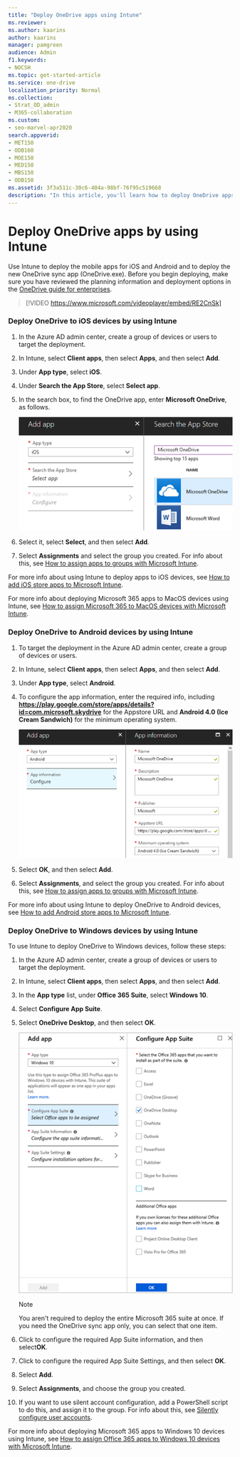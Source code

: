 ```yaml
---
title: "Deploy OneDrive apps using Intune"
ms.reviewer: 
ms.author: kaarins
author: kaarins
manager: pamgreen
audience: Admin
f1.keywords:
- NOCSH
ms.topic: get-started-article
ms.service: one-drive
localization_priority: Normal
ms.collection: 
- Strat_OD_admin
- M365-collaboration
ms.custom:
- seo-marvel-apr2020
search.appverid:
- MET150
- ODB160
- MOE150
- MED150
- MBS150
- ODB150
ms.assetid: 3f3a511c-30c6-404a-98bf-76f95c519668
description: "In this article, you'll learn how to deploy OneDrive apps to iOS, Android and Windows using Intune."
---
```


# Deploy OneDrive apps by using Intune

Use Intune to deploy the mobile apps for iOS and Android and to deploy the new OneDrive sync app (OneDrive.exe). Before you begin deploying, make sure you have reviewed the planning information and deployment options in the [OneDrive guide for enterprises](plan-onedrive-enterprise.md).

> [!VIDEO https://www.microsoft.com/videoplayer/embed/RE2CnSk]



### Deploy OneDrive to iOS devices by using Intune

1. In the Azure AD admin center, create a group of devices or users to target the deployment.
2. In Intune, select **Client apps**, then select **Apps**, and then select **Add**.
3. Under **App type**, select **iOS**.
4. Under **Search the App Store**, select **Select app**.
5. In the search box, to find the OneDrive app, enter **Microsoft OneDrive**, as follows.

    ![](media/deploy-onedrive-enterprise_image1.png)

6. Select it, select **Select**, and then select **Add**.
7. Select **Assignments** and select the group you created. For info about this, see [How to assign apps to groups with Microsoft Intune](/intune/apps-deploy/).

For more info about using Intune to deploy apps to iOS devices, see [How to add iOS store apps to Microsoft Intune](https://github.com/MicrosoftDocs/IntuneDocs/blob/master/intune/store-apps-ios.md). 

For more info about deploying Microsoft 365 apps to MacOS devices using Intune, see [How to assign Microsoft 365 to MacOS devices with Microsoft Intune](https://docs.microsoft.com/intune/apps-add-office365-macos).

### Deploy OneDrive to Android devices by using Intune

1. To target the deployment in the Azure AD admin center, create a group of devices or users.
2. In Intune, select **Client apps**, then select **Apps**, and then select **Add**.
3. Under **App type**, select **Android**.
4. To configure the app information, enter the required info, including **https://play.google.com/store/apps/details?id=com.microsoft.skydrive** for the Appstore URL and **Android 4.0 (Ice Cream Sandwich)** for the minimum operating system. 

    ![](media/deploy-onedrive-enterprise_image2.png)

5. Select **OK**, and then select **Add**.
6. Select **Assignments**, and select the group you created. For info about this, see [How to assign apps to groups with Microsoft Intune](/intune/apps-deploy/).


For more info about using Intune to deploy OneDrive to Android devices, see [How to add Android store apps to Microsoft Intune](/intune/store-apps-android).

### Deploy OneDrive to Windows devices by using Intune

To use Intune to deploy OneDrive to Windows devices, follow these steps:

1. In the Azure AD admin center, create a group of devices or users to target the deployment.
2. In Intune, select **Client apps**, then select **Apps**, and then select **Add**.
3. In the **App type** list, under **Office 365 Suite**, select **Windows 10**. 
4. Select **Configure App Suite**.
5. Select **OneDrive Desktop**, and then select **OK**.

    ![](media/deploy-onedrive-enterprise_image3.png)

    > [!NOTE]
    > You aren't required to deploy the entire Microsoft 365 suite at once. If you need the OneDrive sync app only, you can select that one item.

6. Click to configure the required App Suite information, and then select**OK**.
7. Click to configure the required App Suite Settings, and then select **OK**.
8. Select **Add**. 
9. Select **Assignments**, and choose the group you created.
10. If you want to use silent account configuration, add a PowerShell script to do this, and assign it to the group. For info about this, see [Silently configure user accounts](use-silent-account-configuration.md).

For more info about deploying Microsoft 365 apps to Windows 10 devices using Intune, see [How to assign Office 365 apps to Windows 10 devices with Microsoft Intune](/intune/apps-add-office365/). 
